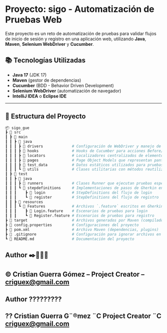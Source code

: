 # Proyecto: **sigo** - Automatización de Pruebas Web

Este proyecto es un reto de automatización de pruebas para validar flujos de inicio de sesión y registro en una aplicación web, utilizando **Java**, **Maven**, **Selenium WebDriver** y **Cucumber**.

## 📚 Tecnologías Utilizadas

- **Java 17** (JDK 17)
- **Maven** (gestor de dependencias)
- **Cucumber** (BDD - Behavior Driven Development)
- **Selenium WebDriver** (automatización de navegador)
- **IntelliJ IDEA** o **Eclipse IDE**

---

## 📂 Estructura del Proyecto

```bash
📦 sigo_gue
┣ 📂 src
┃ ┣ 📂 main
┃ ┃ ┣ 📂 java
┃ ┃ ┃ ┣ 📂 drivers             # Configuración de WebDriver y manejo de navegador (ej: ChromeDriver)
┃ ┃ ┃ ┣ 📂 hooks               # Hooks de Cucumber para acciones Before/After
┃ ┃ ┃ ┣ 📂 locators            # Localizadores centralizados de elementos web
┃ ┃ ┃ ┣ 📂 pages               # Page Object Models que representan pantallas de la aplicación
┃ ┃ ┃ ┣ 📂 test_data           # Datos estáticos utilizados para pruebas
┃ ┃ ┃ ┗ 📂 utils               # Clases utilitarias con métodos reutilizables
┃ ┣ 📂 test
┃ ┃ ┣ 📂 java
┃ ┃ ┃ ┣ 📂 runners             # Clases Runner que ejecutan pruebas específicas
┃ ┃ ┃ ┗ 📂 stepdefinitions     # Implementaciones de pasos de Gherkin en Java
┃ ┃ ┃    ┣ 📂 login            # StepDefinitions del flujo de login
┃ ┃ ┃    ┗ 📂 register         # StepDefinitions del flujo de registro
┃ ┃ ┣ 📂 resources
┃ ┃ ┃ ┗ 📂 Features            # Archivos `.feature` escritos en Gherkin
┃ ┃ ┃    ┣ 📜 Login.feature    # Escenarios de pruebas para login
┃ ┃ ┃    ┗ 📜 Register.feature # Escenarios de pruebas para registro
┣ 📂 target                    # Archivos generados por Maven (compilados, reportes, etc.)
┣ 📜 config.properties         # Configuraciones del proyecto
┣ 📜 pom.xml                   # Archivo Maven (dependencias, plugins)
┣ 📜 .gitignore                # Configuración para ignorar archivos en Git
┗ 📜 README.md                 # Documentación del proyecto

```
## Author ✒️👨🏻‍💻
## ©️ Cristian Guerra Gómez – Project Creator – criguex@gmail.com


## Author ?????????
## ?? Cristian Guerra G¨®mez ¨C Project Creator ¨C criguex@gmail.com
